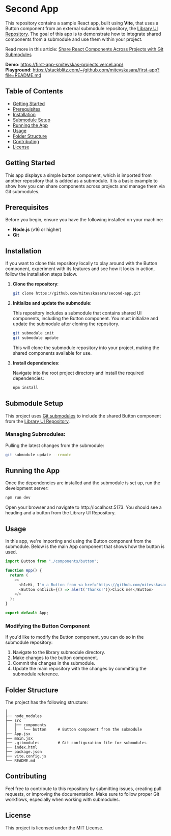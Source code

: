 # Second App

This repository contains a sample React app, built using **Vite**, that uses a Button component from an external submodule repository, the [Library UI Repository](https://github.com/mitevskasara/library). The goal of this app is to demonstrate how to integrate shared components from a submodule and use them within your project.


Read more in this article: [Share React Components Across Projects with Git Submodules](https://formfusion.dev/blog/2023/05/sharing-react-components-across)

**Demo**: https://first-app-smitevskas-projects.vercel.app/ <br/>
**Playground**: https://stackblitz.com/~/github.com/mitevskasara/first-app?file=README.md

## Table of Contents
- [Getting Started](#getting-started)
- [Prerequisites](#prerequisites)
- [Installation](#installation)
- [Submodule Setup](#submodule-setup)
- [Running the App](#running-the-app)
- [Usage](#usage)
- [Folder Structure](#folder-structure)
- [Contributing](#contributing)
- [License](#license)

## Getting Started

This app displays a simple button component, which is imported from another repository that is added as a submodule. It is a basic example to show how you can share components across projects and manage them via Git submodules.

## Prerequisites

Before you begin, ensure you have the following installed on your machine:
- **Node.js** (v16 or higher)
- **Git**

## Installation

If you want to clone this repository locally to play around with the Button component, experiment with its features and see how it looks in action, follow the installation steps below.

1. **Clone the repository**:

   ```bash
   git clone https://github.com/mitevskasara/second-app.git
   ```

2. **Initialize and update the submodule**:

    This repository includes a submodule that contains shared UI components, including the Button component. You must initialize and update the submodule after cloning the repository.

   ```bash
   git submodule init
   git submodule update
    ```

    This will clone the submodule repository into your project, making the shared components available for use.

3. **Install dependencies**:

    Navigate into the root project directory and install the required dependencies:
    ```bash
    npm install
    ```

## Submodule Setup

This project uses [Git submodules](https://git-scm.com/book/en/v2/Git-Tools-Submodules) to include the shared Button component from the [Library UI Repository](https://github.com/mitevskasara/library).

### Managing Submodules:

Pulling the latest changes from the submodule:

```bash
git submodule update --remote
```
## Running the App

Once the dependencies are installed and the submodule is set up, run the development server:

```bash
npm run dev
```
Open your browser and navigate to http://localhost:5173. You should see a heading and a button from the Library UI Repository.

## Usage

In this app, we're importing and using the Button component from the submodule. Below is the main App component that shows how the button is used.

```javascript
import Button from "./components/button";

function App() {
  return (
    <>
      <h1>Hi, I'm a Button from <a href="https://github.com/mitevskasara/library">Library UI Repository</a></h1>
      <Button onClick={() => alert('Thanks!')}>Click me!</Button>
    </>
  );
}

export default App;
```

### Modifying the Button Component

If you'd like to modify the Button component, you can do so in the submodule repository:

1. Navigate to the library submodule directory.
2. Make changes to the button component.
3. Commit the changes in the submodule.
4. Update the main repository with the changes by committing the submodule reference.


## Folder Structure

The project has the following structure:

```root
│
├── node_modules
├── src
│   ├── components
│   │   └── button     # Button component from the submodule
├── App.jsx
├── main.jsx
├── .gitmodules        # Git configuration file for submodules
├── index.html
├── package.json
├── vite.config.js
└── README.md
```

## Contributing

Feel free to contribute to this repository by submitting issues, creating pull requests, or improving the documentation. Make sure to follow proper Git workflows, especially when working with submodules.

## License

This project is licensed under the MIT License.
